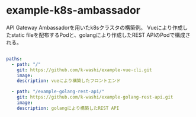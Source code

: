 # example-k8s-ambassador

API Gateway Ambassadorを用いたk8sクラスタの構築例。
Vueにより作成したstatic fileを配布するPodと、golangにより作成したREST APIのPodで構成される。

```yaml

paths:
  - path: "/"
    git: https://github.com/k-washi/example-vue-cli.git
    image:
    description: vueにより構築したフロントエンド

  - path: "/example-golang-rest-api/"
    git: https://github.com/k-washi/example-golang-rest-api.git
    image:
    description: golangにより構築したREST API

```